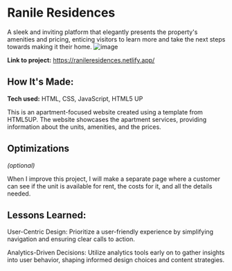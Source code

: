 # Ranile Residences
A sleek and inviting platform that elegantly presents the property's amenities and pricing, enticing visitors to learn more and take the next steps towards making it their home.
![image](https://github.com/jojiShiotsuki/ranileResidences/assets/149657863/b6ecb688-9add-4c78-8630-42ce57ef276b)

**Link to project:** https://ranileresidences.netlify.app/

## How It's Made:

**Tech used:** HTML, CSS, JavaScript, HTML5 UP

This is an apartment-focused website created using a template from HTML5UP. The website showcases the apartment services, providing information about the units, amenities, and the prices.

## Optimizations
*(optional)*

When I improve this project, I will make a separate page where a customer can see if the unit is available for rent, the costs for it, and all the details needed. 

## Lessons Learned:

User-Centric Design: Prioritize a user-friendly experience by simplifying navigation and ensuring clear calls to action.

Analytics-Driven Decisions: Utilize analytics tools early on to gather insights into user behavior, shaping informed design choices and content strategies.
